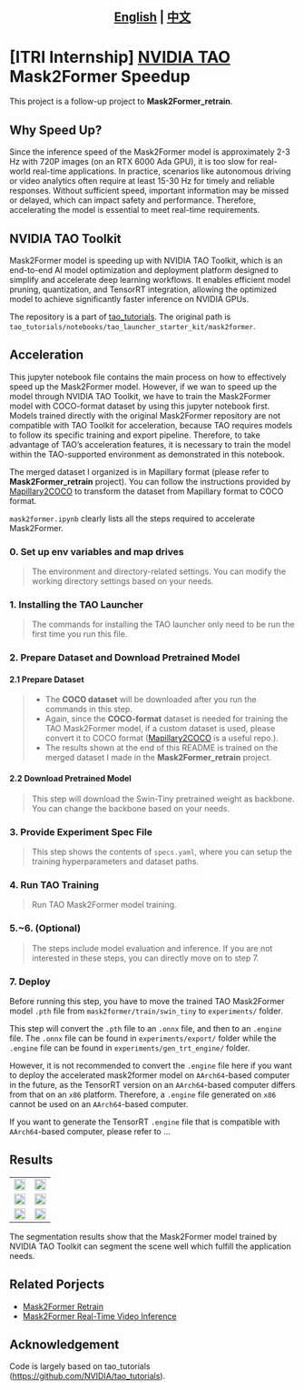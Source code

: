 <h2 align="center">
  <strong>
    <a href="README.md">English</a> | <a href="README_ch.md">中文</a>
  </strong>
</h2>

# [ITRI Internship] [NVIDIA TAO](https://developer.nvidia.com/tao-toolkit) Mask2Former Speedup
This project is a follow-up project to **Mask2Former_retrain**. 

## Why Speed Up?
Since the inference speed of the Mask2Former model is approximately 2-3 Hz with 720P images (on an RTX 6000 Ada GPU), it is too slow for real-world real-time applications. In practice, scenarios like autonomous driving or video analytics often require at least 15-30 Hz for timely and reliable responses. Without sufficient speed, important information may be missed or delayed, which can impact safety and performance. Therefore, accelerating the model is essential to meet real-time requirements.

## NVIDIA TAO Toolkit
Mask2Former model is speeding up with NVIDIA TAO Toolkit, which is an end-to-end AI model optimization and deployment platform designed to simplify and accelerate deep learning workflows. It enables efficient model pruning, quantization, and TensorRT integration, allowing the optimized model to achieve significantly faster inference on NVIDIA GPUs.

The repository is a part of [tao_tutorials](https://github.com/NVIDIA/tao_tutorials). The original path is `tao_tutorials/notebooks/tao_launcher_starter_kit/mask2former`.

<!-- ```bash
# to enter the main folder
cd mask2former/
``` -->

## Acceleration
This jupyter notebook file contains the main process on how to effectively speed up the Mask2Former model. However, if we wan to speed up the model through NVIDIA TAO Toolkit, we have to train the Mask2Former model with COCO-format dataset by using this jupyter notebook first. Models trained directly with the original Mask2Former repository are not compatible with TAO Toolkit for acceleration, because TAO requires models to follow its specific training and export pipeline. Therefore, to take advantage of TAO’s acceleration features, it is necessary to train the model within the TAO-supported environment as demonstrated in this notebook.

The merged dataset I organized is in Mapillary format (please refer to  **Mask2Former_retrain** project). You can follow the instructions provided by [Mapillary2COCO](https://github.com/Luodian/Mapillary2COCO) to transform the dataset from Mapillary format to COCO format. 

`mask2former.ipynb` clearly lists all the steps required to accelerate Mask2Former.

### 0. Set up env variables and map drives  
> The environment and directory-related settings. You can modify the working directory settings based on your needs.  

### 1. Installing the TAO Launcher  
> The commands for installing the TAO launcher only need to be run the first time you run this file.

### 2. Prepare Dataset and Download Pretrained Model

#### 2.1 Prepare Dataset
> - The **COCO dataset** will be downloaded after you run the commands in this step. 
> - Again, since the **COCO-format** dataset is needed for training the TAO Mask2Former model, if a custom dataset is used, please convert it to COCO format ([Mapillary2COCO](https://github.com/Luodian/Mapillary2COCO) is a useful repo.). 
> - The results shown at the end of this README is trained on the merged dataset I made in the **Mask2Former_retrain** project.

#### 2.2 Download Pretrained Model  
> This step will download the Swin-Tiny pretrained weight as backbone. You can change the backbone based on your needs. 

### 3. Provide Experiment Spec File  
> This step shows the contents of `specs.yaml`, where you can setup the training hyperparameters and dataset paths. 

### 4. Run TAO Training  
> Run TAO Mask2Former model training. 

### 5.~6. (Optional)  
> The steps include model evaluation and inference. If you are not interested in these steps, you can directly move on to step 7.

### 7. Deploy  
Before running this step, you have to move the trained TAO Mask2Former model `.pth` file from `mask2former/train/swin_tiny` to `experiments/` folder. 

This step will convert the `.pth` file to an `.onnx` file, and then to an `.engine` file. The `.onnx` file can be found in `experiments/export/` folder while the `.engine` file can be found in `experiments/gen_trt_engine/` folder. 

However, it is not recommended to convert the `.engine` file here if you want to deploy the accelerated mask2former model on `AArch64`-based computer in the future, as the TensorRT version on an `AArch64`-based computer differs from that on an `x86` platform. Therefore, a `.engine` file generated on `x86` cannot be used on an `AArch64`-based computer.

If you want to generate the TensorRT `.engine` file that is compatible with `AArch64`-based computer, please refer to ...


## Results
<table style="width: 100%; table-layout: fixed;">
  <tr>
    <td style="width: 50%; vertical-align: top;">
      <div style="width: 100%; text-align: center;">
        <img src="readme_media/1.jpg" style="width: 100%;" />
        <!-- <div style="margin-top: 8px;">Mapillary</div> -->
      </div>
    </td>
    <td style="width: 50%; vertical-align: top;">
      <div style="width: 100%; text-align: center;">
        <img src="readme_media/2.jpg" style="width: 100%;" />
        <!-- <div style="margin-top: 8px;">ADE20K</div> -->
      </div>
    </td>
  </tr>
  <tr>
    <td style="width: 50%; vertical-align: top;">
      <div style="width: 100%; text-align: center;">
        <img src="readme_media/3.jpg" style="width: 100%;" />
        <!-- <div style="margin-top: 8px;">Cityscapes</div> -->
      </div>
    </td>
    <td style="width: 50%; vertical-align: top;">
      <div style="width: 100%; text-align: center;">
        <img src="readme_media/4.jpg" style="width: 100%;" />
        <!-- <div style="margin-top: 8px;">COCO</div> -->
      </div>
    </td>
  </tr>
  <tr>
    <td style="width: 50%; vertical-align: top;">
      <div style="width: 100%; text-align: center;">
        <img src="readme_media/5.jpg" style="width: 100%;" />
        <!-- <div style="margin-top: 8px;">Pascal VOC</div> -->
      </div>
    </td>
    <td style="width: 50%; vertical-align: top;">
      <div style="width: 100%; text-align: center;">
        <img src="readme_media/6.jpg" style="width: 100%;" />
        <!-- <div style="margin-top: 8px;">KITTI</div> -->
      </div>
    </td>
  </tr>
</table>

The segmentation results show that the Mask2Former model trained by NVIDIA TAO Toolkit can segment the scene well which fulfill the application needs. 

## Related Porjects
- [Mask2Former Retrain](https://github.com/waynechu1109/-ITRI-Mask2Former_Retrain.git)
- [Mask2Former Real-Time Video Inference](https://github.com/waynechu1109/-ITRI-Mask2Former_Deployment.git)
<!-- - [NVIDIA TAO Mask2Former Speedup](https://github.com/waynechu1109/-ITRI-TAO_Mask2Former_Speedup.git) -->


## Acknowledgement
Code is largely based on tao_tutorials (https://github.com/NVIDIA/tao_tutorials).